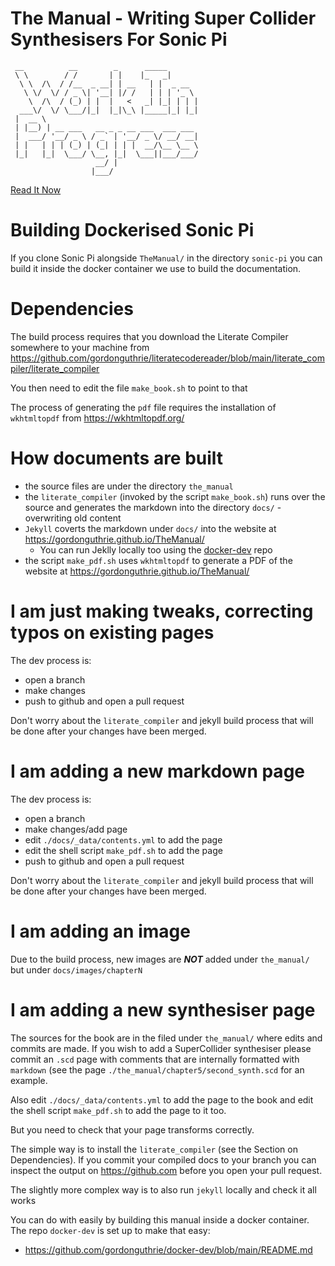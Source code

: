 # The Manual - Writing Super Collider Synthesisers For Sonic Pi

```
 __          __        _      _____
 \ \        / /       | |    |_   _|
  \ \  /\  / /__  _ __| | __   | |  _ __
   \ \/  \/ / _ \| '__| |/ /   | | | '_ \
    \  /\  / (_) | |  |   <   _| |_| | | |
  ___\/  \/ \___/|_|  |_|\_\ |_____|_| |_|
 |  __ \
 | |__) | __ ___   __ _ _ __ ___  ___ ___
 |  ___/ '__/ _ \ / _` | '__/ _ \/ __/ __|
 | |   | | | (_) | (_| | | |  __/\__ \__ \
 |_|   |_|  \___/ \__, |_|  \___||___/___/
                   __/ |
                  |___/
```

[Read It Now](https://gordonguthrie.github.io/TheManual/)

# Building Dockerised Sonic Pi

If you clone Sonic Pi alongside `TheManual/` in the directory `sonic-pi` you can build it inside the docker container we use to build the documentation.

# Dependencies

The build process requires that you download the Literate Compiler somewhere to your machine from https://github.com/gordonguthrie/literatecodereader/blob/main/literate_compiler/literate_compiler

You then need to edit the file `make_book.sh` to point to that

The process of generating the `pdf` file requires the installation of `wkhtmltopdf` from https://wkhtmltopdf.org/


# How documents are built

* the source files are under the directory `the_manual`
* the `literate_compiler` (invoked by the script `make_book.sh`) runs over the source and generates the markdown into the directory `docs/` - overwriting old content
* `Jekyll` coverts the markdown under `docs/` into the website at https://gordonguthrie.github.io/TheManual/
    * You can run Jeklly locally too using the [docker-dev](https://github.com/gordonguthrie/docker-dev/blob/main/README.md) repo
* the script `make_pdf.sh` uses `wkhtmltopdf` to generate a PDF of the website at https://gordonguthrie.github.io/TheManual/

# I am just making tweaks, correcting typos on existing pages

The dev process is:
* open a branch
* make changes
* push to github and open a pull request

Don't worry about the `literate_compiler` and jekyll build process that will be done after your changes have been merged.

# I am adding a new markdown page

The dev process is:
* open a branch
* make changes/add page
* edit `./docs/_data/contents.yml` to add the page
* edit the shell script `make_pdf.sh` to add the page
* push to github and open a pull request

Don't worry about the `literate_compiler` and jekyll build process that will be done after your changes have been merged.

# I am adding an image

Due to the build process, new images are ***NOT*** added under `the_manual/` but under `docs/images/chapterN`

# I am adding a new synthesiser page

The sources for the book are in the filed under `the_manual/` where edits and commits are made. If you wish to add a SuperCollider synthesiser please commit an `.scd` page with comments that are internally formatted with `markdown` (see the page `./the_manual/chapter5/second_synth.scd` for an example.

Also edit `./docs/_data/contents.yml` to add the page to the book and edit the shell script `make_pdf.sh` to add the page to it too.

But you need to check that your page transforms correctly.

The simple way is to install the `literate_compiler` (see the Section on Dependencies). If you commit your compiled docs to your branch you can inspect the output on https://github.com before you open your pull request.

The slightly more complex way is to also run `jekyll` locally and check it all works

You can do with easily by building this manual inside a docker container. The repo `docker-dev` is set up to make that easy:

* https://github.com/gordonguthrie/docker-dev/blob/main/README.md

